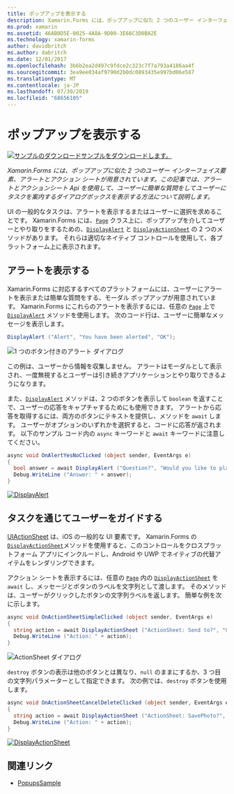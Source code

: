 ```yaml
---
title: ポップアップを表示する
description: Xamarin.Forms には、ポップアップに似た 2 つのユーザー インターフェイス要素、アラートとアクション シートが用意されています。 この記事では、アラートとアクションシート Api を使用して、ユーザーに簡単な質問をしてユーザーにタスクを案内するダイアログボックスを表示する方法について説明します。
ms.prod: xamarin
ms.assetid: 46AB0D5E-0025-4A8A-9D00-3E66C3D0BA2E
ms.technology: xamarin-forms
author: davidbritch
ms.author: dabritch
ms.date: 12/01/2017
ms.openlocfilehash: 3b6b2ea2d497c9fdce2c323c7f7a793a4186aa4f
ms.sourcegitcommit: 3ea9ee034af9790d2b0dc0893435e997bd06e587
ms.translationtype: MT
ms.contentlocale: ja-JP
ms.lasthandoff: 07/30/2019
ms.locfileid: "68656105"
---
```

# <a name="display-pop-ups"></a>ポップアップを表示する

[![サンプルのダウンロード](~/media/shared/download.png)サンプルをダウンロードします。](https://docs.microsoft.com/samples/xamarin/xamarin-forms-samples/navigation-pop-ups)

_Xamarin.Forms には、ポップアップに似た 2 つのユーザー インターフェイス要素、アラートとアクション シートが用意されています。この記事では、アラートとアクションシート Api を使用して、ユーザーに簡単な質問をしてユーザーにタスクを案内するダイアログボックスを表示する方法について説明します。_

UI の一般的なタスクは、アラートを表示するまたはユーザーに選択を求めることです。 Xamarin.Forms には、[`Page`](xref:Xamarin.Forms.Page) クラス上に、ポップアップを介してユーザーとやり取りをするための、[`DisplayAlert`](xref:Xamarin.Forms.Page.DisplayAlert*) と [`DisplayActionSheet`](xref:Xamarin.Forms.Page.DisplayActionSheet*) の 2 つのメソッドがあります。 それらは適切なネイティブ コントロールを使用して、各プラットフォーム上に表示されます。

## <a name="display-an-alert"></a>アラートを表示する

Xamarin.Forms に対応するすべてのプラットフォームには、ユーザーにアラートを表示または簡単な質問をする、モーダル ポップアップが用意されています。 Xamarin.Forms にこれらのアラートを表示するには、任意の [`Page`](xref:Xamarin.Forms.Page) 上で [`DisplayAlert`](xref:Xamarin.Forms.Page.DisplayAlert*) メソッドを使用します。 次のコード行は、ユーザーに簡単なメッセージを表示します。

```csharp
DisplayAlert ("Alert", "You have been alerted", "OK");
```

![](pop-ups-images/alert.png "1 つのボタン付きのアラート ダイアログ")

この例は、ユーザーから情報を収集しません。 アラートはモーダルとして表示され、一度無視するとユーザーは引き続きアプリケーションとやり取りできるようになります。

また、[`DisplayAlert`](xref:Xamarin.Forms.Page.DisplayAlert*) メソッドは、2 つのボタンを表示して `boolean` を返すことで、ユーザーの応答をキャプチャするためにも使用できます。 アラートから応答を取得するには、両方のボタンにテキストを提供し、メソッドを `await` します。 ユーザーがオプションのいずれかを選択すると、コードに応答が返されます。 以下のサンプル コード内の `async` キーワードと `await` キーワードに注意してください。

```csharp
async void OnAlertYesNoClicked (object sender, EventArgs e)
{
  bool answer = await DisplayAlert ("Question?", "Would you like to play a game", "Yes", "No");
  Debug.WriteLine ("Answer: " + answer);
}
```

[![DisplayAlert](pop-ups-images/alert2-sml.png "2 つのボタン付きのアラート ダイアログ")](pop-ups-images/alert2.png#lightbox "2 つのボタン付きのアラート ダイアログ")

## <a name="guide-users-through-tasks"></a>タスクを通じてユーザーをガイドする

[UIActionSheet](https://developer.apple.com/library/ios/documentation/uikit/reference/uiactionsheet_class/Reference/Reference.html) は、iOS の一般的な UI 要素です。 Xamarin.Forms の [`DisplayActionSheet`](xref:Xamarin.Forms.Page.DisplayActionSheet*)メソッドを使用すると、このコントロールをクロスプラットフォーム アプリにインクルードし、Android や UWP でネイティブの代替アイテムをレンダリングできます。

アクション シートを表示するには、任意の [`Page`](xref:Xamarin.Forms.Page) 内の [`DisplayActionSheet`](xref:Xamarin.Forms.Page.DisplayActionSheet*) を `await` し、メッセージとボタンのラベルを文字列として渡します。 そのメソッドは、ユーザーがクリックしたボタンの文字列ラベルを返します。 簡単な例を次に示します。

```csharp
async void OnActionSheetSimpleClicked (object sender, EventArgs e)
{
  string action = await DisplayActionSheet ("ActionSheet: Send to?", "Cancel", null, "Email", "Twitter", "Facebook");
  Debug.WriteLine ("Action: " + action);
}
```

![](pop-ups-images/action.png "ActionSheet ダイアログ")

`destroy` ボタンの表示は他のボタンとは異なり、`null` のままにするか、3 つ目の文字列パラメーターとして指定できます。 次の例では、`destroy` ボタンを使用します。

```csharp
async void OnActionSheetCancelDeleteClicked (object sender, EventArgs e)
{
  string action = await DisplayActionSheet ("ActionSheet: SavePhoto?", "Cancel", "Delete", "Photo Roll", "Email");
  Debug.WriteLine ("Action: " + action);
}
```

[![DisplayActionSheet](pop-ups-images/action2-sml.png "destroy ボタン付きのアクション シート ダイアログ")](pop-ups-images/action2.png#lightbox "destroy ボタン付きのアクション シート ダイアログ")

## <a name="related-links"></a>関連リンク

- [PopupsSample](https://docs.microsoft.com/samples/xamarin/xamarin-forms-samples/navigation-pop-ups)

